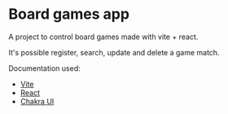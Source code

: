 # Board games app

A project to control board games made with vite + react.

It's possible register, search, update and delete a game match.

Documentation used:

- [Vite](https://vitejs.dev/)
- [React](https://react.dev/learn)
- [Chakra UI](https://chakra-ui.com/getting-started)
